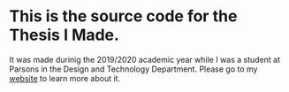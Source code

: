 # This is the source code for the Thesis I Made.

It was made durinig the 2019/2020 academic year while I was a student at Parsons in the Design and Technology Department. Please go to my [website](https://adamoore.net/) to learn more about it.
